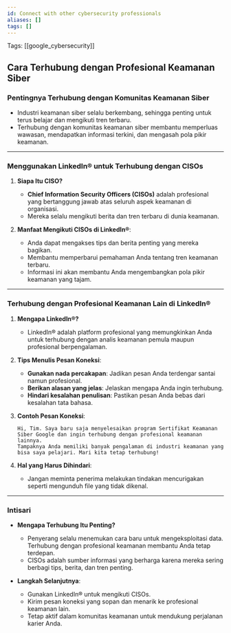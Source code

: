 ```yaml
---
id: Connect with other cybersecurity professionals
aliases: []
tags: []
---
```


Tags: [[google_cybersecurity]]

## Cara Terhubung dengan Profesional Keamanan Siber

### Pentingnya Terhubung dengan Komunitas Keamanan Siber

- Industri keamanan siber selalu berkembang, sehingga penting untuk terus belajar dan mengikuti tren terbaru.
- Terhubung dengan komunitas keamanan siber membantu memperluas wawasan, mendapatkan informasi terkini, dan mengasah pola pikir keamanan.

---

### Menggunakan LinkedIn® untuk Terhubung dengan CISOs

1. **Siapa Itu CISO?**

   - **Chief Information Security Officers (CISOs)** adalah profesional yang bertanggung jawab atas seluruh aspek keamanan di organisasi.
   - Mereka selalu mengikuti berita dan tren terbaru di dunia keamanan.

2. **Manfaat Mengikuti CISOs di LinkedIn®**:
   - Anda dapat mengakses tips dan berita penting yang mereka bagikan.
   - Membantu memperbarui pemahaman Anda tentang tren keamanan terbaru.
   - Informasi ini akan membantu Anda mengembangkan pola pikir keamanan yang tajam.

---

### Terhubung dengan Profesional Keamanan Lain di LinkedIn®

1. **Mengapa LinkedIn®?**

   - LinkedIn® adalah platform profesional yang memungkinkan Anda untuk terhubung dengan analis keamanan pemula maupun profesional berpengalaman.

2. **Tips Menulis Pesan Koneksi**:

   - **Gunakan nada percakapan**: Jadikan pesan Anda terdengar santai namun profesional.
   - **Berikan alasan yang jelas**: Jelaskan mengapa Anda ingin terhubung.
   - **Hindari kesalahan penulisan**: Pastikan pesan Anda bebas dari kesalahan tata bahasa.

3. **Contoh Pesan Koneksi**:

   ```text
   Hi, Tim. Saya baru saja menyelesaikan program Sertifikat Keamanan Siber Google dan ingin terhubung dengan profesional keamanan lainnya.
   Tampaknya Anda memiliki banyak pengalaman di industri keamanan yang bisa saya pelajari. Mari kita tetap terhubung!
   ```

4. **Hal yang Harus Dihindari**:
   - Jangan meminta penerima melakukan tindakan mencurigakan seperti mengunduh file yang tidak dikenal.

---

### Intisari

- **Mengapa Terhubung Itu Penting?**

  - Penyerang selalu menemukan cara baru untuk mengeksploitasi data. Terhubung dengan profesional keamanan membantu Anda tetap terdepan.
  - CISOs adalah sumber informasi yang berharga karena mereka sering berbagi tips, berita, dan tren penting.

- **Langkah Selanjutnya**:
  - Gunakan LinkedIn® untuk mengikuti CISOs.
  - Kirim pesan koneksi yang sopan dan menarik ke profesional keamanan lain.
  - Tetap aktif dalam komunitas keamanan untuk mendukung perjalanan karier Anda.
